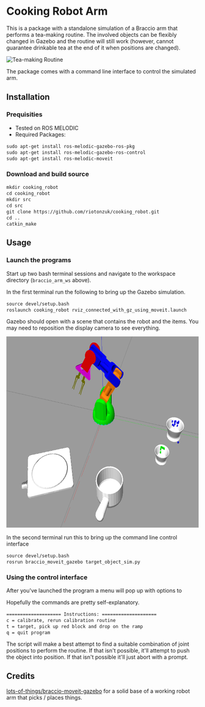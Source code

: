 # Cooking Robot Arm

This is a package with a standalone simulation of a Braccio arm that performs a tea-making routine. The involved objects can be flexibly changed in Gazebo and the routine will still work (however, cannot guarantee drinkable tea at the end of it when positions are changed).

![Tea-making Routine](doc/cooking_robot.gif)

The package comes with a command line interface to control the simulated arm.

## Installation

### Prequisities
*  Tested on ROS MELODIC
*  Required Packages:
```
sudo apt-get install ros-melodic-gazebo-ros-pkg
sudo apt-get install ros-melodic-gazebo-ros-control
sudo apt-get install ros-melodic-moveit
```

### Download and build source
```
mkdir cooking_robot
cd cooking_robot
mkdir src
cd src
git clone https://github.com/riotonzuk/cooking_robot.git
cd ..
catkin_make
```

## Usage

### Launch the programs

Start up two bash terminal sessions and navigate to the workspace directory (`braccio_arm_ws` above).

In the first terminal run the following to bring up the Gazebo simulation.
```
source devel/setup.bash
roslaunch cooking_robot rviz_connected_with_gz_using_moveit.launch
```

Gazebo should open with a scene that contains the robot and the items.  You may need to reposition the display camera to see everything.

<img src="doc/gazebo_open_cooking_robot.png" width=700 height=500>

In the second terminal run this to bring up the command line control interface
```
source devel/setup.bash
rosrun braccio_moveit_gazebo target_object_sim.py
```


### Using the control interface
After you've launched the program a menu will pop up with options to

Hopefully the commands are pretty self-explanatory.
```
==================== Instructions: ====================
c = calibrate, rerun calibration routine
t = target, pick up red block and drop on the ramp
q = quit program
```

The script will make a best attempt to find a suitable combination of joint positions to perform the routine.  If that isn't possible, it'll attempt to push the object into position. If that isn't possible it'll just abort with a prompt.

## Credits

[lots-of-things/braccio-moveit-gazebo](https://github.com/lots-of-things/braccio_moveit_gazebo) for a solid base of a working robot arm that picks / places things.
